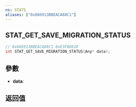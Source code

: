 ```yaml
---
ns: STATS
aliases: ["0x886913BBEACA68C1"]
---
```

## STAT_GET_SAVE_MIGRATION_STATUS

```c
// 0x886913BBEACA68C1 0xE3F0D62D
int STAT_GET_SAVE_MIGRATION_STATUS(Any* data);
```


## 參數
* **data**: 

## 返回值
